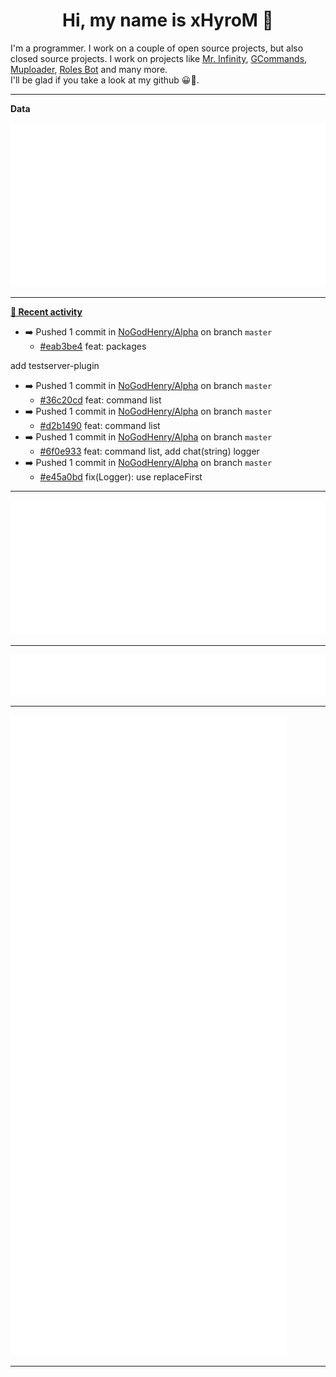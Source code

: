 <p align="center">
    <!-- <img src="https://avatars.githubusercontent.com/u/56601352" width="192" alt="hyro's pfp" /> -->
    <h1 align="center">Hi, my name is xHyroM 👋</h1>
</p>

I'm a programmer. I work on a couple of open source projects, but also closed source projects. I work on projects like [Mr. Infinity](https://discord.com/oauth2/authorize?client_id=720321585625694239&scope=bot%20applications.commands&permissions=8&redirect_uri=https://blobs.gq/imanager&prompt=consent&response_type=code), [GCommands](https://github.com/Garlic-Team/GCommands), [Muploader](https://github.com/xHyroM/Muploader), [Roles Bot](https://github.com/xHyroM/roles-bot) and many more.  
I'll be glad if you take a look at my github 😀👀.

___
**Data**

<img src="https://github.com/xHyroM/xHyroM/blob/master/.cache/base.svg">

___

**[📰 Recent activity](https://github.com/xHyroM)**
* ➡️ Pushed 1 commit in [NoGodHenry/Alpha](https://github.com/NoGodHenry/Alpha) on branch `master`
  * [#eab3be4](https://github.com/NoGodHenry/Alpha/commit/eab3be4) feat: packages

add testserver-plugin
* ➡️ Pushed 1 commit in [NoGodHenry/Alpha](https://github.com/NoGodHenry/Alpha) on branch `master`
  * [#36c20cd](https://github.com/NoGodHenry/Alpha/commit/36c20cd) feat: command list
* ➡️ Pushed 1 commit in [NoGodHenry/Alpha](https://github.com/NoGodHenry/Alpha) on branch `master`
  * [#d2b1490](https://github.com/NoGodHenry/Alpha/commit/d2b1490) feat: command list
* ➡️ Pushed 1 commit in [NoGodHenry/Alpha](https://github.com/NoGodHenry/Alpha) on branch `master`
  * [#6f0e933](https://github.com/NoGodHenry/Alpha/commit/6f0e933) feat: command list, add chat(string) logger
* ➡️ Pushed 1 commit in [NoGodHenry/Alpha](https://github.com/NoGodHenry/Alpha) on branch `master`
  * [#e45a0bd](https://github.com/NoGodHenry/Alpha/commit/e45a0bd) fix(Logger): use replaceFirst


___

<img src="https://github.com/xHyroM/xHyroM/blob/master/.cache/isocalendar.svg">

___

<img src="https://github.com/xHyroM/xHyroM/blob/master/.cache/languages.svg">

___

<img src="https://github.com/xHyroM/xHyroM/blob/master/.cache/achievements.svg">

___

